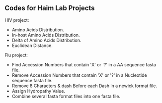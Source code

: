 ## Codes for Haim Lab Projects

HIV project:

- Amino Acids Distribution.
- In-host Amino Acids Distribution.
- Delta of Amino Acids Distribution.
- Euclidean Distance.



Flu project:

- Find Accession Numbers that contain 'X' or '?' in a AA sequence fasta file. 
- Remove Accession Numbers that contain 'X' or '?' in a Nucleotide sequence fasta file. 
- Remove 8 Characters & dash  Before each Dash in a newick format file.
- Assign Hydropathy Value.
- Combine several fasta format files into one fasta file.

